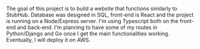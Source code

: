 The goal of this project is to build a website that functions similarly to StubHub.
Database was designed in SQL, front-end is React and the project is running on a Node/Express server. I'm using Typescript both on the front-end and back-end.
I'm planning to have some of my routes in Python/Django and Go once I get the main functionalities working. Eventually, I will deploy it on AWS.
